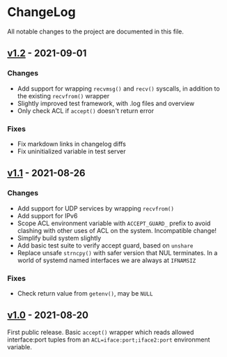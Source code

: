 ChangeLog
=========

All notable changes to the project are documented in this file.


[v1.2][] - 2021-09-01
---------------------

### Changes
- Add support for wrapping `recvmsg()` and `recv()` syscalls, in
  addition to the existing `recvfrom()` wrapper
- Slightly improved test framework, with .log files and overview
- Only check ACL if `accept()` doesn't return error

### Fixes
- Fix markdown links in changelog diffs
- Fix uninitialized variable in test server

[v1.1][] - 2021-08-26
---------------------

### Changes
- Add support for UDP services by wrapping `recvfrom()`
- Add support for IPv6
- Scope ACL environment variable with `ACCEPT_GUARD_` prefix to avoid
  clashing with other uses of ACL on the system.  Incompatible change!
- Simplify build system slightly
- Add basic test suite to verify accept guard, based on `unshare`
- Replace unsafe `strncpy()` with safer version that NUL terminates.
  In a world of systemd named interfaces we are always at `IFNAMSIZ`

### Fixes
- Check return value from `getenv()`, may be `NULL`


[v1.0][] - 2021-08-20
---------------------

First public release.  Basic `accept()` wrapper which reads allowed
interface:port tuples from an `ACL=iface:port;iface2:port` environment
variable.

[v1.2]: https://github.com/westermo/accept-guard/compare/v1.1...v1.2
[v1.1]: https://github.com/westermo/accept-guard/compare/v1.0...v1.1
[v1.0]: https://github.com/westermo/accept-guard/compare/v0.0...v1.0
